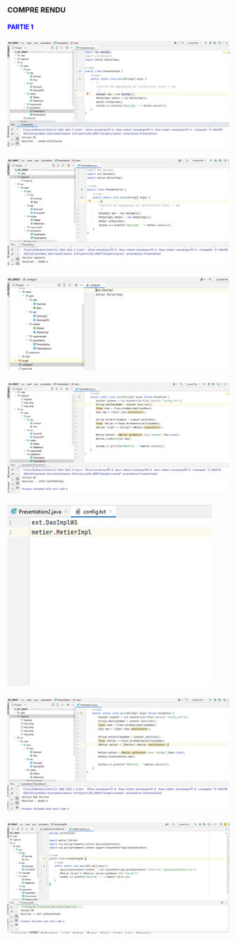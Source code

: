 <h3>COMPRE RENDU</h3>
<h4 style="color:blue;">PARTIE 1</h4>
<h5 ></h5>
<img src="Captures/img.png">
<h5 ></h5>
<img src="Captures/img_1.png">
<h5 ></h5>
<img src="Captures/img_2.png">
<h5 ></h5>
<img src="Captures/img_3.png">
<h5 ></h5>
<img src="Captures/img_4.png">
<h5 ></h5>
<img src="Captures/img_5.png">
<h5 ></h5>
<img src="Captures/img_6.png">






